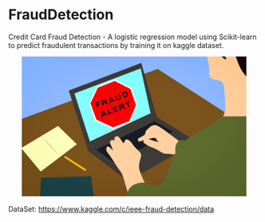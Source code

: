 # FraudDetection
Credit Card Fraud Detection - A logistic regression model using Scikit-learn to predict fraudulent transactions by training it on kaggle dataset. 

<center><img src="images/fraud-prevention.jpg" width="450" title="Credit Card FRaud Detection" alt="Credit Card FRaud Detection"></center>

DataSet: https://www.kaggle.com/c/ieee-fraud-detection/data

